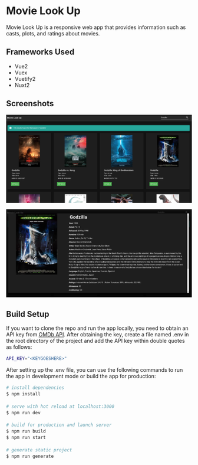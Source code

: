 # Movie Look Up

Movie Look Up is a responsive web app that provides information such as casts, plots, and ratings about movies.

## Frameworks Used
* Vue2
* Vuex
* Vuetify2
* Nuxt2

## Screenshots

![Screenshot1](https://github.com/naseem-shawarba/Projects_Screenshots/blob/main/Movie_Look_Up/Screenshot1.png)

![Screenshot2](https://github.com/naseem-shawarba/Projects_Screenshots/blob/main/Movie_Look_Up/Screenshot2.png)

## Build Setup
If you want to clone the repo and run the app locally, you need to obtain an API key from <a href="https://www.omdbapi.com/apikey.aspx">OMDb API</a>. After obtaining the key, create a file named .env in the root directory of the project and add the API key within double quotes as follows:
```bash
API_KEY="<KEYGOESHERE>"
```

After setting up the .env file, you can use the following commands to run the app in development mode or build the app for production:
```bash
# install dependencies
$ npm install

# serve with hot reload at localhost:3000
$ npm run dev

# build for production and launch server
$ npm run build
$ npm run start

# generate static project
$ npm run generate
```
